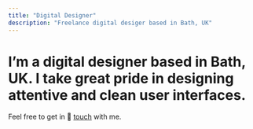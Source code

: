 ```yaml
---
title: "Digital Designer"
description: "Freelance digital desiger based in Bath, UK"
---
```


<h1><span>I’m a digital designer based in Bath, UK. I take great pride in designing attentive and clean user interfaces.</span></h1>

<p class="beta mb-9">Feel free to get in 🤙 <a class="primary" href="mailto:kachun@kachunchau.com">touch</a> with me.</p>